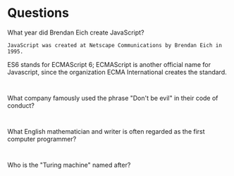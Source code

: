 # Questions

What year did Brendan Eich create JavaScript?

```
JavaScript was created at Netscape Communications by Brendan Eich in 1995. 

```
ES6 stands for ECMAScript 6; ECMAScript is another official name for Javascript, since the organization ECMA International creates the standard.


```


```

What company famously used the phrase "Don't be evil" in their code of conduct?

```


```

What English mathematician and writer is often regarded as the first computer programmer?

```


```

Who is the "Turing machine" named after?

```


```
